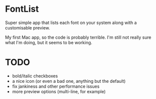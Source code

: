 # FontList

Super simple app that lists each font on your system along with a customisable
preview.

My first Mac app, so the code is probably terrible. I'm still not really sure
what I'm doing, but it seems to be working.

# TODO

* bold/italic checkboxes
* a nice icon (or even a bad one, anything but the default)
* fix jankiness and other performance issues
* more preview options (multi-line, for example)
